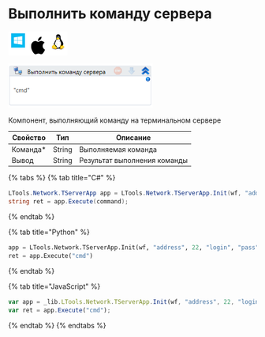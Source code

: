 # Выполнить команду сервера

![](<../../../../.gitbook/assets/image (100) (1) (1) (1) (1) (1) (4).png>)

![](<../../../../.gitbook/assets/image (303).png>)

Компонент, выполняющий команду на терминальном сервере

| Свойство  | Тип    | Описание                     |
| --------- | ------ | ---------------------------- |
| Команда\* | String | Выполняемая команда          |
| Вывод     | String | Результат выполнения команды |

{% tabs %}
{% tab title="C#" %}
```csharp
LTools.Network.TServerApp app = LTools.Network.TServerApp.Init(wf, "address", 22, "login", "pass", 10000);
string ret = app.Execute(command);
```
{% endtab %}

{% tab title="Python" %}
```python
app = LTools.Network.TServerApp.Init(wf, "address", 22, "login", "pass", 10000)
ret = app.Execute("cmd")
```
{% endtab %}

{% tab title="JavaScript" %}
```javascript
var app = _lib.LTools.Network.TServerApp.Init(wf, "address", 22, "login", "pass", 10000);
var ret = app.Execute("cmd");
```
{% endtab %}
{% endtabs %}
